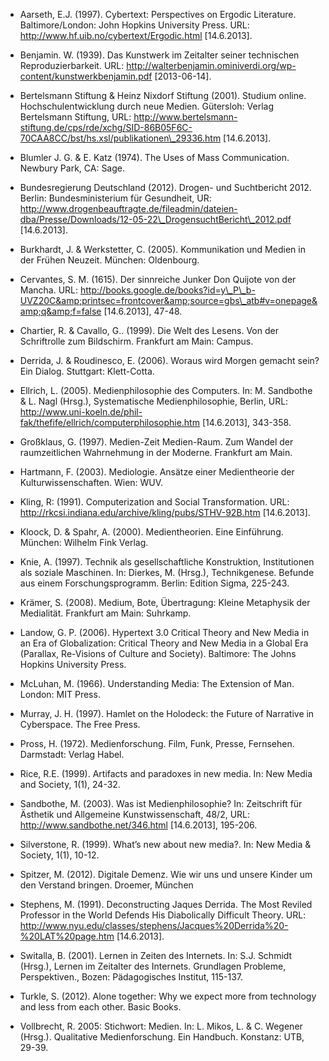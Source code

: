 <!-- filename: 99_Literatur.md -->
<!-- title: Literatur -->

- Aarseth, E.J. (1997). Cybertext: Perspectives on Ergodic Literature. Baltimore/London: John Hopkins University Press. URL: http://www.hf.uib.no/cybertext/Ergodic.html \[14.6.2013].

- Benjamin. W. (1939). Das Kunstwerk im Zeitalter seiner technischen Reproduzierbarkeit. URL: http://walterbenjamin.ominiverdi.org/wp-content/kunstwerkbenjamin.pdf \[2013-06-14].

- Bertelsmann Stiftung &amp; Heinz Nixdorf Stiftung (2001). Studium online. Hochschulentwicklung durch neue Medien. Gütersloh: Verlag Bertelsmann Stiftung, URL: http://www.bertelsmann-stiftung.de/cps/rde/xchg/SID-86B05F6C-70CAA8CC/bst/hs.xsl/publikationen\_29336.htm \[14.6.2013].

- Blumler J. G. &amp; E. Katz (1974). The Uses of Mass Communication. Newbury Park, CA: Sage.

- Bundesregierung Deutschland (2012). Drogen- und Suchtbericht 2012. Berlin: Bundesministerium für Gesundheit, UR: http://www.drogenbeauftragte.de/fileadmin/dateien-dba/Presse/Downloads/12-05-22\_DrogensuchtBericht\_2012.pdf \[14.6.2013].

- Burkhardt, J. &amp; Werkstetter, C. (2005). Kommunikation und Medien in der Frühen Neuzeit. München: Oldenbourg.

- Cervantes, S. M. (1615). Der sinnreiche Junker Don Quijote von der Mancha. URL: http://books.google.de/books?id=y\_P\_b-UVZ20C&amp;printsec=frontcover&amp;source=gbs\_atb#v=onepage&amp;q&amp;f=false \[14.6.2013], 47-48.

- Chartier, R. &amp; Cavallo, G.. (1999). Die Welt des Lesens. Von der Schriftrolle zum Bildschirm. Frankfurt am Main: Campus.

- Derrida, J. &amp; Roudinesco, E. (2006). Woraus wird Morgen gemacht sein? Ein Dialog. Stuttgart: Klett-Cotta.

- Ellrich, L. (2005). Medienphilosophie des Computers. In: M. Sandbothe &amp; L. Nagl (Hrsg.), Systematische Medienphilosophie, Berlin, URL: http://www.uni-koeln.de/phil-fak/thefife/ellrich/computerphilosophie.htm \[14.6.2013], 343-358.

- Großklaus, G. (1997). Medien-Zeit Medien-Raum. Zum Wandel der raumzeitlichen Wahrnehmung in der Moderne. Frankfurt am Main.

- Hartmann, F. (2003). Mediologie. Ansätze einer Medientheorie der Kulturwissenschaften. Wien: WUV.

- Kling, R: (1991). Computerization and Social Transformation. URL: http://rkcsi.indiana.edu/archive/kling/pubs/STHV-92B.htm \[14.6.2013].

- Kloock, D. &amp; Spahr, A. (2000). Medientheorien. Eine Einführung. München: Wilhelm Fink Verlag.

- Knie, A. (1997). Technik als gesellschaftliche Konstruktion, Institutionen als soziale Maschinen. In: Dierkes, M. (Hrsg.), Technikgenese. Befunde aus einem Forschungsprogramm. Berlin: Edition Sigma, 225-243.

- Krämer, S. (2008). Medium, Bote, Übertragung: Kleine Metaphysik der Medialität. Frankfurt am Main: Suhrkamp.

- Landow, G. P. (2006). Hypertext 3.0 Critical Theory and New Media in an Era of Globalization: Critical Theory and New Media in a Global Era (Parallax, Re-Visions of Culture and Society). Baltimore: The Johns Hopkins University Press.

- McLuhan, M. (1966). Understanding Media: The Extension of Man. London: MIT Press.

- Murray, J. H. (1997). Hamlet on the Holodeck: the Future of Narrative in Cyberspace. The Free Press.

- Pross, H. (1972). Medienforschung. Film, Funk, Presse, Fernsehen. Darmstadt: Verlag Habel.

- Rice, R.E. (1999). Artifacts and paradoxes in new media. In: New Media and Society, 1(1), 24-32.

- Sandbothe, M. (2003). Was ist Medienphilosophie? In: Zeitschrift für Ästhetik und Allgemeine Kunstwissenschaft, 48/2, URL: http://www.sandbothe.net/346.html \[14.6.2013], 195-206.

- Silverstone, R. (1999). What’s new about new media?. In: New Media &amp; Society, 1(1), 10-12.

- Spitzer, M. (2012). Digitale Demenz. Wie wir uns und unsere Kinder um den Verstand bringen. Droemer, München

- Stephens, M. (1991). Deconstructing Jaques Derrida. The Most Reviled Professor in the World Defends His Diabolically Difficult Theory. URL: http://www.nyu.edu/classes/stephens/Jacques%20Derrida%20-%20LAT%20page.htm \[14.6.2013].

- Switalla, B. (2001). Lernen in Zeiten des Internets. In: S.J. Schmidt (Hrsg.), Lernen im Zeitalter des Internets. Grundlagen Probleme, Perspektiven., Bozen: Pädagogisches Institut, 115-137.

- Turkle, S. (2012). Alone together: Why we expect more from technology and less from each other. Basic Books.

- Vollbrecht, R. 2005: Stichwort: Medien. In: L. Mikos, L. &amp; C. Wegener (Hrsg.). Qualitative Medienforschung. Ein Handbuch. Konstanz: UTB, 29-39.
